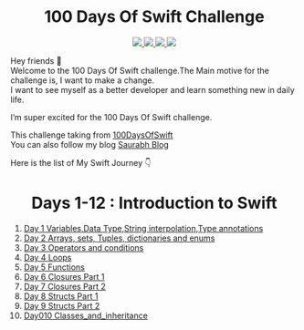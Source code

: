 <div align='center'>
    <h1>100 Days Of Swift Challenge</h1> 
    <a class="header-badge" target="_blank" href="https://www.linkedin.com/in/saurabhmchavan/">
          <img src="https://img.shields.io/badge/style--5eba00.svg?label=LinkedIn&logo=linkedin&style=social">
    </a>   
    <a class="header-badge" target="_blank" href="https://twitter.com/100rabhcsmc">
          <img src="https://img.shields.io/badge/style--5eba00.svg?label=twitter&logo=twitter&style=social">
    </a>
     <a class="header-badge" target="_blank" href="https://instagram.com/100rabhch">
          <img src="https://img.shields.io/badge/style--5eba00.svg?label=instagram&logo=instagram&style=social">
    </a>
     <a class="header-badge" target="_blank" href="https://stackoverflow.com/users/12053852/saurabh-chavan?tab=profile">
          <img src="https://img.shields.io/badge/style--5eba0?label=stackoverflow&logo=stackoverflow&style=social">
    </a>
 </div>

Hey friends 👋 <br>
Welcome to the 100 Days Of Swift challenge.The Main motive for the challenge is, I want to make a change.<br/> I want to see myself as a better developer and learn something new in daily life.

I’m super excited for the 100 Days Of Swift challenge.

This challenge taking from <a href="https://www.hackingwithswift.com/100">100DaysOfSwift</a><br>
You can also follow my blog <a href="https://dev.to/100rabhcsmc">Saurabh Blog</a>

Here is the list of My Swift Journey 👇<br>

<div align='center'>
    <h1>Days 1-12 : Introduction to Swift</h1> 
 </div>

1. <a href="https://github.com/100rabhcsmc/100DaysOfSwift/tree/main/Day001-Variables_DataType_Stringinterpolation_Type%20annotations">Day 1 Variables,Data Type,String interpolation,Type annotations</a>
2. <a href="https://github.com/100rabhcsmc/100DaysOfSwift/tree/main/Day002-Arrays_sets_Tuples_dictionaries_and_enums">Day 2 Arrays, sets, Tuples, dictionaries and enums </a>
3. <a href="https://github.com/100rabhcsmc/100DaysOfSwift/tree/main/Day003-Operators_and_conditions">Day 3 Operators and conditions</a>
4. <a href="https://github.com/100rabhcsmc/100DaysOfSwift/tree/main/Day004_Loops">Day 4 Loops </a>
5. <a href="https://github.com/100rabhcsmc/100DaysOfSwift/tree/main/Day005-Functions">Day 5 Functions </a>
6. <a href="https://github.com/100rabhcsmc/100DaysOfSwift/tree/main/Day006-Closures_Part_1">Day 6 Closures Part 1 </a>
7. <a href="https://github.com/100rabhcsmc/100DaysOfSwift/tree/main/Day007-Closures_Part_2">Day 7 Closures Part 2 </a>
8. <a href="https://github.com/100rabhcsmc/100DaysOfSwift/tree/main/Day008-Structs_Part_1">Day 8 Structs Part 1 </a>
9. <a href="https://github.com/100rabhcsmc/100DaysOfSwift/tree/main/Day009-Structs_Part_2">Day 9 Structs Part 2 </a>
10. <a href="https://github.com/100rabhcsmc/100DaysOfSwift/tree/main/Day9">Day010 Classes_and_inheritance</a>
